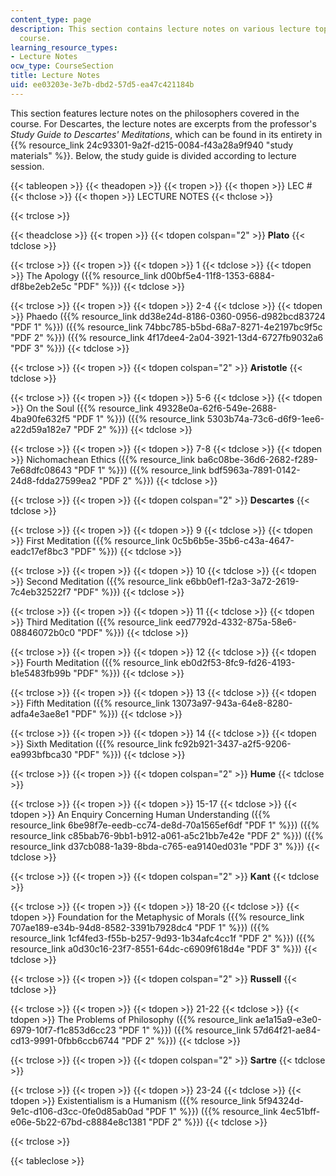 ```yaml
---
content_type: page
description: This section contains lecture notes on various lecture topics of the
  course.
learning_resource_types:
- Lecture Notes
ocw_type: CourseSection
title: Lecture Notes
uid: ee03203e-3e7b-dbd2-57d5-ea47c421184b
---
```


This section features lecture notes on the philosophers covered in the course. For Descartes, the lecture notes are excerpts from the professor's _Study Guide to Descartes' Meditations_, which can be found in its entirety in {{% resource_link 24c93301-9a2f-d215-0084-f43a28a9f940 "study materials" %}}. Below, the study guide is divided according to lecture session.

{{< tableopen >}}
{{< theadopen >}}
{{< tropen >}}
{{< thopen >}}
LEC #
{{< thclose >}}
{{< thopen >}}
LECTURE NOTES
{{< thclose >}}

{{< trclose >}}

{{< theadclose >}}
{{< tropen >}}
{{< tdopen colspan="2" >}}
**Plato**
{{< tdclose >}}

{{< trclose >}}
{{< tropen >}}
{{< tdopen >}}
1
{{< tdclose >}}
{{< tdopen >}}
The Apology ({{% resource_link d00bf5e4-11f8-1353-6884-df8be2eb2e5c "PDF" %}})
{{< tdclose >}}

{{< trclose >}}
{{< tropen >}}
{{< tdopen >}}
2-4
{{< tdclose >}}
{{< tdopen >}}
Phaedo ({{% resource_link dd38e24d-8186-0360-0956-d982bcd83724 "PDF 1" %}}) ({{% resource_link 74bbc785-b5bd-68a7-8271-4e2197bc9f5c "PDF 2" %}}) ({{% resource_link 4f17dee4-2a04-3921-13d4-6727fb9032a6 "PDF 3" %}})
{{< tdclose >}}

{{< trclose >}}
{{< tropen >}}
{{< tdopen colspan="2" >}}
**Aristotle**
{{< tdclose >}}

{{< trclose >}}
{{< tropen >}}
{{< tdopen >}}
5-6
{{< tdclose >}}
{{< tdopen >}}
On the Soul ({{% resource_link 49328e0a-62f6-549e-2688-4ba90fe632f5 "PDF 1" %}}) ({{% resource_link 5303b74a-73c6-d6f9-1ee6-a22d59a182e7 "PDF 2" %}})
{{< tdclose >}}

{{< trclose >}}
{{< tropen >}}
{{< tdopen >}}
7-8
{{< tdclose >}}
{{< tdopen >}}
Nichomachean Ethics ({{% resource_link ba6c08be-36d6-2682-f289-7e68dfc08643 "PDF 1" %}}) ({{% resource_link bdf5963a-7891-0142-24d8-fdda27599ea2 "PDF 2" %}})
{{< tdclose >}}

{{< trclose >}}
{{< tropen >}}
{{< tdopen colspan="2" >}}
**Descartes**
{{< tdclose >}}

{{< trclose >}}
{{< tropen >}}
{{< tdopen >}}
9
{{< tdclose >}}
{{< tdopen >}}
First Meditation ({{% resource_link 0c5b6b5e-35b6-c43a-4647-eadc17ef8bc3 "PDF" %}})
{{< tdclose >}}

{{< trclose >}}
{{< tropen >}}
{{< tdopen >}}
10
{{< tdclose >}}
{{< tdopen >}}
Second Meditation ({{% resource_link e6bb0ef1-f2a3-3a72-2619-7c4eb32522f7 "PDF" %}})
{{< tdclose >}}

{{< trclose >}}
{{< tropen >}}
{{< tdopen >}}
11
{{< tdclose >}}
{{< tdopen >}}
Third Meditation ({{% resource_link eed7792d-4332-875a-58e6-08846072b0c0 "PDF" %}})
{{< tdclose >}}

{{< trclose >}}
{{< tropen >}}
{{< tdopen >}}
12
{{< tdclose >}}
{{< tdopen >}}
Fourth Meditation ({{% resource_link eb0d2f53-8fc9-fd26-4193-b1e5483fb99b "PDF" %}})
{{< tdclose >}}

{{< trclose >}}
{{< tropen >}}
{{< tdopen >}}
13
{{< tdclose >}}
{{< tdopen >}}
Fifth Meditation ({{% resource_link 13073a97-943a-64e8-8280-adfa4e3ae8e1 "PDF" %}})
{{< tdclose >}}

{{< trclose >}}
{{< tropen >}}
{{< tdopen >}}
14
{{< tdclose >}}
{{< tdopen >}}
Sixth Meditation ({{% resource_link fc92b921-3437-a2f5-9206-ea993bfbca30 "PDF" %}})
{{< tdclose >}}

{{< trclose >}}
{{< tropen >}}
{{< tdopen colspan="2" >}}
**Hume**
{{< tdclose >}}

{{< trclose >}}
{{< tropen >}}
{{< tdopen >}}
15-17
{{< tdclose >}}
{{< tdopen >}}
An Enquiry Concerning Human Understanding ({{% resource_link 6be98f7e-eedb-cc74-de8d-70a1565ef6df "PDF 1" %}}) ({{% resource_link c85bab76-9bb1-b912-a061-a5c21bb7e42e "PDF 2" %}}) ({{% resource_link d37cb088-1a39-8bda-c765-ea9140ed031e "PDF 3" %}})
{{< tdclose >}}

{{< trclose >}}
{{< tropen >}}
{{< tdopen colspan="2" >}}
**Kant**
{{< tdclose >}}

{{< trclose >}}
{{< tropen >}}
{{< tdopen >}}
18-20
{{< tdclose >}}
{{< tdopen >}}
Foundation for the Metaphysic of Morals ({{% resource_link 707ae189-e34b-94d8-8582-3391b7928dc4 "PDF 1" %}}) ({{% resource_link 1cf4fed3-f55b-b257-9d93-1b34afc4cc1f "PDF 2" %}}) ({{% resource_link a0d30c16-23f7-8551-64dc-c6909f618d4e "PDF 3" %}})
{{< tdclose >}}

{{< trclose >}}
{{< tropen >}}
{{< tdopen colspan="2" >}}
**Russell**
{{< tdclose >}}

{{< trclose >}}
{{< tropen >}}
{{< tdopen >}}
21-22
{{< tdclose >}}
{{< tdopen >}}
The Problems of Philosophy ({{% resource_link ae1a15a9-e3e0-6979-10f7-f1c853d6cc23 "PDF 1" %}}) ({{% resource_link 57d64f21-ae84-cd13-9991-0fbb6ccb6744 "PDF 2" %}})
{{< tdclose >}}

{{< trclose >}}
{{< tropen >}}
{{< tdopen colspan="2" >}}
**Sartre**
{{< tdclose >}}

{{< trclose >}}
{{< tropen >}}
{{< tdopen >}}
23-24
{{< tdclose >}}
{{< tdopen >}}
Existentialism is a Humanism ({{% resource_link 5f94324d-9e1c-d106-d3cc-0fe0d85ab0ad "PDF 1" %}}) ({{% resource_link 4ec51bff-e06e-5b22-67bd-c8884e8c1381 "PDF 2" %}})
{{< tdclose >}}

{{< trclose >}}

{{< tableclose >}}